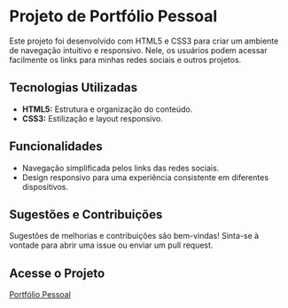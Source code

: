 <h1>Projeto de Portfólio Pessoal</h1>
<p>Este projeto foi desenvolvido com HTML5 e CSS3 para criar um ambiente de navegação intuitivo e responsivo. Nele, os usuários podem acessar facilmente os links para minhas redes sociais e outros projetos.</p>
<h2>Tecnologias Utilizadas</h2>
<ul>
    <li><strong>HTML5:</strong> Estrutura e organização do conteúdo.</li>
    <li><strong>CSS3:</strong> Estilização e layout responsivo.</li>
</ul>
<h2>Funcionalidades</h2>
<ul>
    <li>Navegação simplificada pelos links das redes sociais.</li>
    <li>Design responsivo para uma experiência consistente em diferentes dispositivos.</li>
</ul>
<h2>Sugestões e Contribuições</h2>
<p>Sugestões de melhorias e contribuições são bem-vindas! Sinta-se à vontade para abrir uma issue ou enviar um pull request.</p>
<h2>Acesse o Projeto</h2>
<a href="https://lucasffernandes.github.io/Portifolio/">Portfólio Pessoal</a>
